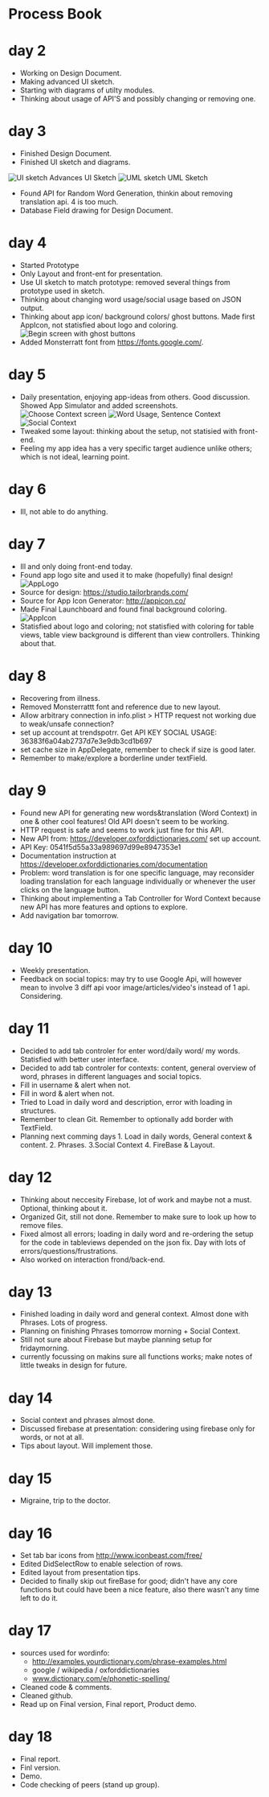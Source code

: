 # Process Book 

# day 2
* Working on Design Document. 
* Making advanced UI sketch.
* Starting with diagrams of utilty modules. 
* Thinking about usage of API'S and possibly changing or removing one.

# day 3
* Finished Design Document.
* Finished UI sketch and diagrams. 

![UI sketch](doc/UI.png)
Advances UI Sketch
![UML sketch](doc/UML.png)
UML Sketch

* Found API for Random Word Generation, thinkin about removing translation api. 4 is too much.
* Database Field drawing for Design Document.

# day 4
* Started Prototype
* Only Layout and front-ent for presentation. 
* Use UI sketch to match prototype: removed several things from prototype used in sketch. 
* Thinking about changing word usage/social usage based on JSON output. 
* Thinking about app icon/ background colors/ ghost buttons. Made first AppIcon, not statisfied about logo and coloring. 
![Begin screen with ghost buttons](doc/screenshots/Prototype1-1.png)
* Added Monsterratt font from https://fonts.google.com/.

# day 5
* Daily presentation, enjoying app-ideas from others. Good discussion. Showed App Simulator and added screenshots.
![Choose Context screen](doc/screenshots/Prototype1-3.png)
![Word Usage, Sentence Context](doc/screenshots/Prototype1-4.png)
![Social Context](doc/screenshots/Prototype1-5.png)
* Tweaked some layout: thinking about the setup, not statisied with front-end. 
* Feeling my app idea has a very specific target audience unlike others; which is not ideal, learning point. 

# day 6
* Ill, not able to do anything. 

# day 7
* Ill and only doing front-end today.
* Found app logo site and used it to make (hopefully) final design!  
![AppLogo](doc/GetContext_Logo.png)
* Source for design:  https://studio.tailorbrands.com/
* Source for App Icon Generator:  http://appicon.co/
* Made Final Launchboard and found final background coloring. 
![AppIcon](doc/GetContext_AppIcon.png)
* Statisfied about logo and coloring; not statisfied with coloring for table views, table view background is different than
  view controllers. Thinking about that. 

# day 8
* Recovering from illness.
* Removed Monsterrattt font and reference due to new layout. 
* Allow arbitrary connection in info.plist > HTTP request not working due to weak/unsafe connection?
* set up account at trendspotrr. Get API KEY SOCIAL USAGE:  36383f6a04ab2737d7e3e9db3cd1b697
* set cache size in AppDelegate, remember to check if size is good later.
* Remember to make/explore a borderline under textField. 


# day 9
* Found new API for generating new words&translation (Word Context) in one & other cool features! Old API doesn't seem to be working.
* HTTP request is safe and seems to work just fine for this API. 
* New API from: https://developer.oxforddictionaries.com/ set up account.
* API Key: 0541f5d55a33a989697d99e8947353e1
* Documentation instruction at https://developer.oxforddictionaries.com/documentation
* Problem: word translation is for one specific language, may reconsider loading translation for each language individually or whenever the user clicks on the language button.
* Thinking about implementing a Tab Controller for Word Context because new API has more 
features and options to explore.
* Add navigation bar tomorrow.

# day 10
* Weekly presentation. 
* Feedback on social topics: may try to use Google Api, will however mean to involve 3 diff
api voor image/articles/video's instead of 1 api. Considering. 

# day 11
* Decided to add tab controler for enter word/daily word/ my words. Statisfied with better user interface.
* Decided to add tab controler for contexts: content, general overview of word, phrases in different languages and social topics. 
* Fill in username & alert when not.
* Fill in word & alert when not. 
* Tried to Load in daily word and description, error with loading in structures. 
* Remember to clean Git. Remember to optionally add border with TextField. 
* Planning next comming days 1. Load in daily words, General context & content. 2. Phrases. 3.Social Context 4. FireBase & Layout.

# day 12
* Thinking about neccesity Firebase, lot of work and maybe not a must. Optional, thinking about it. 
* Organized Git, still not done. Remember to make sure to look up how to remove files. 
* Fixed almost all errors; loading in daily word and re-ordering the setup for the code in tableviews depended on
the json fix. Day with lots of errors/questions/frustrations.
* Also worked on interaction frond/back-end. 

# day 13
* Finished loading in daily word and general context. Almost done with Phrases. Lots of progress.
* Planning on finishing Phrases tomorrow morning + Social Context. 
* Still not sure about Firebase but maybe planning setup for fridaymorning. 
* currently focussing on makins sure all functions works; make notes of little tweaks in design for future.

# day 14
* Social context and phrases almost done. 
* Discussed firebase at presentation: considering using firebase only for words, or not at all.
* Tips about layout. Will implement those. 

# day 15
* Migraine, trip to the doctor. 

# day 16
* Set tab bar icons from http://www.iconbeast.com/free/
* Edited DidSelectRow to enable selection of rows.
* Edited layout from presentation tips.
* Decided to finally skip out fireBase for good; didn't have any core functions but could have been a nice feature,
also there wasn't any time left to do it.

# day 17
* sources used for wordinfo: 
    * http://examples.yourdictionary.com/phrase-examples.html
    * google / wikipedia / oxforddictionaries
    * www.dictionary.com/e/phonetic-spelling/
* Cleaned code & comments. 
* Cleaned github.
* Read up on Final version, Final report, Product demo.

# day 18
* Final report.
* Finl version.
* Demo.
* Code checking of peers (stand up group).
